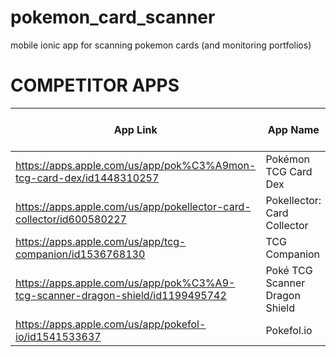 # pokemon_card_scanner
mobile ionic app for scanning pokemon cards (and monitoring portfolios)

COMPETITOR APPS
===============
App Link | App Name | QR Scanner | Card Scanner | Has Current ~Value | Has Historical Values | Has User Portfolios | Num Reviews | Rating
---------|----------|------------|--------------|--------------------|-----------------------|---------------------|-------------|-------
https://apps.apple.com/us/app/pok%C3%A9mon-tcg-card-dex/id1448310257|Pokémon TCG Card Dex|Yes|Yes|No|No|Yes|2.2k|3.3
https://apps.apple.com/us/app/pokellector-card-collector/id600580227|Pokellector: Card Collector|Yes|Yes|No|No|Yes|579|4.5
https://apps.apple.com/us/app/tcg-companion/id1536768130|TCG Companion|Yes|Yes|No|No|Yes|233|4.6
https://apps.apple.com/us/app/pok%C3%A9-tcg-scanner-dragon-shield/id1199495742|Poké TCG Scanner Dragon Shield|Yes|Yes|No|No|Yes|3k|4.5
https://apps.apple.com/us/app/pokefol-io/id1541533637|Pokefol.io|Yes|Yes|No|No|Yes|785|4.7
